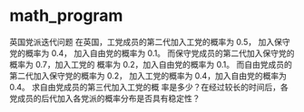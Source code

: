 # math_program
英国党派迭代问题
 在英国，工党成员的第二代加入工党的概率为 0.5，
 加入保守党的概率为 0.4， 加入自由党的概率为 0.1。
 而保守党成员的第二代加入保守党的概率为 0.7，加入工党的 概率为 0.2，加入自由党的概率为 0.1。
 而自由党成员的第二代加入保守党的概率为 0.2， 加入工党的概率为 0.4，加入自由党的概率为 0.4。
 求自由党成员的第三代加入工党的概 率是多少？在经过较长的时间后，各党成员的后代加入各党派的概率分布是否具有稳定性？ 
